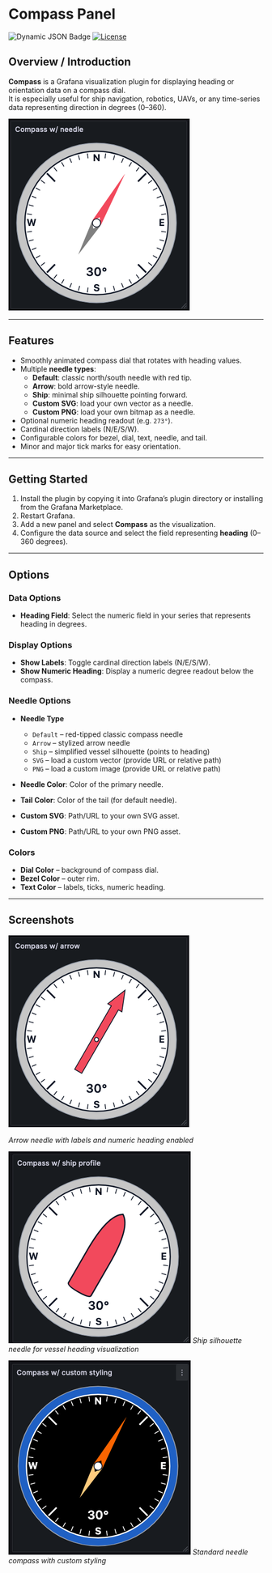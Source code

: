 <!-- This README file is going to be the one displayed on the Grafana.com website for your plugin. Uncomment and replace the content here before publishing.

Remove any remaining comments before publishing as these may be displayed on Grafana.com -->

# Compass Panel

<!-- To help maximize the impact of your README and improve usability for users, we propose the following loose structure:

**BEFORE YOU BEGIN**
- Ensure all links are absolute URLs so that they will work when the README is displayed within Grafana and Grafana.com
- Be inspired ✨
  - [grafana-polystat-panel](https://github.com/grafana/grafana-polystat-panel)
  - [volkovlabs-variable-panel](https://github.com/volkovlabs/volkovlabs-variable-panel)

**ADD SOME BADGES**

Badges convey useful information at a glance for users whether in the Catalog or viewing the source code. You can use the generator on [Shields.io](https://shields.io/badges/dynamic-json-badge) together with the Grafana.com API
to create dynamic badges that update automatically when you publish a new version to the marketplace.

- For the URL parameter use `https://grafana.com/api/plugins/your-plugin-id`.
- Example queries:
  - Downloads: `$.downloads`
  - Catalog Version: `$.version`
  - Grafana Dependency: `$.grafanaDependency`
  - Signature Type: `$.versionSignatureType`
- Optionally, for the logo parameter use `grafana`.

Full example: ![Dynamic JSON Badge](https://img.shields.io/badge/dynamic/json?logo=grafana&query=$.version&url=https://grafana.com/api/plugins/grafana-polystat-panel&label=Marketplace&prefix=v&color=F47A20)

Consider other [badges](https://shields.io/badges) as you feel appropriate for your project.


## Overview / Introduction
Provide one or more paragraphs as an introduction to your plugin to help users understand why they should use it.

Consider including screenshots:
- in [plugin.json](https://grafana.com/developers/plugin-tools/reference/plugin-json#info) include them as relative links.
- in the README ensure they are absolute URLs.

## Requirements
List any requirements or dependencies they may need to run the plugin.

## Getting Started
Provide a quick start on how to configure and use the plugin.

## Documentation
If your project has dedicated documentation available for users, provide links here. For help in following Grafana's style recommendations for technical documentation, refer to our [Writer's Toolkit](https://grafana.com/docs/writers-toolkit/).

## Contributing
Do you want folks to contribute to the plugin or provide feedback through specific means? If so, tell them how!
-->

![Dynamic JSON Badge](https://img.shields.io/badge/dynamic/json?logo=grafana&query=$.version&url=https://grafana.com/api/plugins/grafana-compass-panel&label=Marketplace&prefix=v&color=F47A20)
[![License](https://img.shields.io/github/license/OceanDataTools/grafana-compass-panel)](LICENSE)

## Overview / Introduction
**Compass** is a Grafana visualization plugin for displaying heading or orientation data on a compass dial.  
It is especially useful for ship navigation, robotics, UAVs, or any time-series data representing direction in degrees (0–360).

![Compass Example](https://raw.githubusercontent.com/OceanDataTools/grafana-compass-panel/main/src/screenshots/compass-with-needle.png)

---

## Features

- Smoothly animated compass dial that rotates with heading values.
- Multiple **needle types**:
  - **Default**: classic north/south needle with red tip.
  - **Arrow**: bold arrow-style needle.
  - **Ship**: minimal ship silhouette pointing forward.
  - **Custom SVG**: load your own vector as a needle.
  - **Custom PNG**: load your own bitmap as a needle.
- Optional numeric heading readout (e.g. `273°`).
- Cardinal direction labels (N/E/S/W).
- Configurable colors for bezel, dial, text, needle, and tail.
- Minor and major tick marks for easy orientation.

---

## Getting Started

1. Install the plugin by copying it into Grafana’s plugin directory or installing from the Grafana Marketplace.
2. Restart Grafana.
3. Add a new panel and select **Compass** as the visualization.
4. Configure the data source and select the field representing **heading** (0–360 degrees).

---

## Options

### Data Options
- **Heading Field**: Select the numeric field in your series that represents heading in degrees.

### Display Options
- **Show Labels**: Toggle cardinal direction labels (N/E/S/W).
- **Show Numeric Heading**: Display a numeric degree readout below the compass.

### Needle Options
- **Needle Type**  
  - `Default` – red-tipped classic compass needle  
  - `Arrow` – stylized arrow needle  
  - `Ship` – simplified vessel silhouette (points to heading)  
  - `SVG` – load a custom vector (provide URL or relative path)  
  - `PNG` – load a custom image (provide URL or relative path)

- **Needle Color**: Color of the primary needle.  
- **Tail Color**: Color of the tail (for default needle).  
- **Custom SVG**: Path/URL to your own SVG asset.  
- **Custom PNG**: Path/URL to your own PNG asset.  

### Colors
- **Dial Color** – background of compass dial.  
- **Bezel Color** – outer rim.  
- **Text Color** – labels, ticks, numeric heading.  

---

## Screenshots
![Arrow Needle](https://raw.githubusercontent.com/OceanDataTools/grafana-compass-panel/main/src/screenshots/compass-with-arrow.png)

*Arrow needle with labels and numeric heading enabled*

![Ship Needle](https://raw.githubusercontent.com/OceanDataTools/grafana-compass-panel/main/src/screenshots/compass-with-ship-profile.png)
*Ship silhouette needle for vessel heading visualization*

![Custom Styling](https://raw.githubusercontent.com/OceanDataTools/grafana-compass-panel/main/src/screenshots/compass-with-custom-styling.png)
*Standard needle compass with custom styling*
